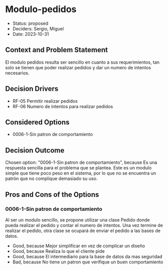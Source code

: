 # Modulo-pedidos

* Status: proposed
* Deciders: Sergio, Miguel
* Date: 2023-10-31

## Context and Problem Statement

El modulo pedidos resulta ser sencillo en cuanto a sus requerimientos, tan solo se tienen que poder realizar pedidos y dar un numero de intentos necesarios.

## Decision Drivers

* RF-05 Permitir realizar pedidos
* RF-06 Numero de intentos para realizar pedidos

## Considered Options

* 0006-1-Sin patron de comportamiento

## Decision Outcome

Chosen option: "0006-1-Sin patron de comportamiento", because Es una respuesta sencilla para el problema que se plantea. Este es un modulo simple que tiene poco peso en el sistema, por lo que no se encuentra un patrón que no complique demasiado su uso.

## Pros and Cons of the Options

### 0006-1-Sin patron de comportamiento

Al ser un modulo sencillo, se propone utilizar una clase Pedido donde pueda realizar el pedido y contar el numero de intentos. Una vez termine de realizar el pedido, otra clase se ocupará de enviar el pedido a las bases de datos.

* Good, because Mejor simplificar en vez de complicar un diseño
* Good, because Realiza lo que el cliente pide
* Good, because El intermediario para la base de datos da mas seguridad
* Bad, because No tiene un patron que verifique un buen comportamiento
